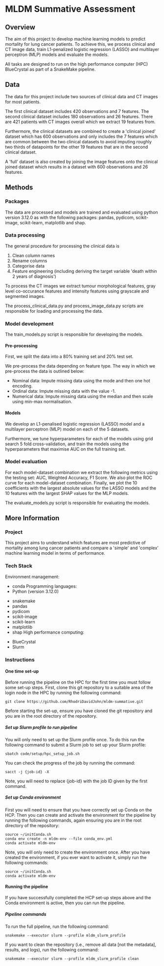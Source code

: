 # MLDM Summative Assessment

## Overview
The aim of this project to develop machine learning models to predict mortality for lung cancer patients. To achieve this, we process clinical and CT image data, train L1-penalized logistic regression (LASSO) and multilayer perceptron (MLP) models and evaluate the models.

All tasks are designed to run on the high performance computer (HPC) BlueCrystal as part of a SnakeMake pipeline.


## Data
The data for this project include two sources of clinical data and CT images for most patients.

The first clinical dataset includes 420 observations and 7 features. The second clinical dataset includes 180 observations and 26 features. There are 421 patients with CT images overall which we extract 19 features from.

Furthermore, the clinical datasets are combined to create a 'clinical joined' dataset which has 600 observations and only includes the 7 features which are common between the two clinical datasets to avoid imputing roughly two thirds of datapoints for the other 19 features that are in the second clinical dataset.

A 'full' dataset is also created by joining the image features onto the clinical joined dataset which results in a dataset with 600 observations and 26 features.


## Methods
### Packages
The data are processed and models are trained and evaluated using python version 3.12.0 as with the following packages: pandas, pydicom, scikit-image, scikit-learn, matplotlib and shap.

### Data processing
The general procedure for processing the clinical data is

1. Clean column names
2. Rename columns
3. Categorise data
4. Feature engineering (including deriving the target variable 'death within 2 years of diagnosis')

To process the CT images we extract tumour morphological features, gray level co-occurance features and intensity features using grayscale and segmented images.

The process_clinical_data.py and process_image_data.py scripts are responsible for loading and processing the data.

### Model development
The train_models.py script is responsible for developing the models.

#### Pre-processing
First, we split the data into a 80% training set and 20% test set.

We pre-process the data depending on feature type. The way in which we pre-process the data is outlined below:

* Nominal data: Impute missing data using the mode and then one hot encoding.
* Ordinal data: Impute missing data with the value -1.
* Numerical data: Impute missing data using the median and then scale using min-max normalisation.

#### Models
We develop an L1-penalised logistic regression (LASSO) model and a multilayer perceptron (MLP) model on each of the 5 datasets.

Furthermore, we tune hyperparameters for each of the models using grid search 5 fold cross-validation, and train the models using the hyperparameters that maximise AUC on the full training set.


### Model evaluation
For each model-dataset combination we extract the following metrics using the testing set: AUC, Weighted Accuracy, F1 Score. We also plot the ROC curve for each model-dataset combination. Finally, we plot the 10 coefficients with the largest absolute values for the LASSO models and the 10 features with the largest SHAP values for the MLP models.

The evaluate_models.py script is responsible for evaluating the models.


## More Information
### Project
This project aims to understand which features are most predictive of mortality among lung cancer patients and compare a 'simple' and 'complex' machine learning model in terms of performance.

### Tech Stack
Environment management:
* conda
Programming languages:
* Python (version 3.12.0)
- snakemake
- pandas
- pydicom
- scikit-image
- scikit-learn
- matplotlib
- shap
High performance computing:
* BlueCrystal
* Slurm

### Instructions
#### One time set-up
Before running the pipeline on the HPC for the first time you must follow some set-up steps.
First, clone this git repository to a suitable area of the login node in the HPC by running the following command:
```
git clone https://github.com/RhodriDavidJohn/mldm-summative.git
```
Before starting the set-up, ensure you have cloned the git repository and you are in the root directory of the repository.

##### Set up Slurm profile to run pipeline
You will only need to set up the Slurm profile once.
To do this run the following command to submit a Slurm job to set up your Slurm profile:
```
sbatch code/setup/hpc_setup_job.sh
```
You can check the progress of the job by running the command:
```
sacct -j {job-id} -X
```
Note, you will need to replace {job-id} with the job ID given by the first command.

##### Set up Conda environment
First you will need to ensure that you have correctly set up Conda on the HCP.
Then you can create and activate the environment for the pipeline by running the following commands, again ensuring you are in the root directory of the repository:
```
source ~/initConda.sh
conda env create -n mldm-env --file conda_env.yml
conda activate mldm-env
```
Note, you will only need to create the environment once.
After you have created the environment, if you ever want to activate it, simply run the following commands:
```
source ~/initConda.sh
conda activate mldm-env
```

#### Running the pipeline
If you have successfully completed the HCP set-up steps above and the Conda environment is active, then you can run the pipeline.


##### Pipeline commands
To run the full pipeline, run the following command:
```
snakemake --executor slurm --profile mldm_slurm_profile
```

If you want to clean the repository (i.e., remove all data [not the metadata], results, and logs), run the following command:
```
snakemake --executor slurm --profile mldm_slurm_profile clean
```
